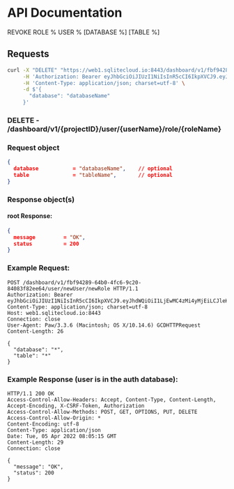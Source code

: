 # API Documentation

REVOKE ROLE % USER % [DATABASE %] [TABLE %] 

## Requests

```sh
curl -X "DELETE" "https://web1.sqlitecloud.io:8443/dashboard/v1/fbf94289-64b0-4fc6-9c20-84083f82ee64/user/newUser/role/rolename" \
     -H 'Authorization: Bearer eyJhbGciOiJIUzI1NiIsInR5cCI6IkpXVCJ9.eyJhdWQiOiI1LjEwMC4zMi4yMjEiLCJleHAiOjE2NDkxNzU4MTMsImp0aSI6IjEiLCJpYXQiOjE2NDkxNDU4MTMsImlzcyI6IlNRTGl0ZSBDbG91ZCBXZWIgU2VydmVyIiwibmJmIjoxNjQ5MTQ1ODEzLCJzdWIiOiJzcWxpdGVjbG91ZC5pbyJ9.A2P2wC9AyNcIFWm4AksF77RQWRVA2sRLTm9l7zy04uY' \
     -H 'Content-Type: application/json; charset=utf-8' \
     -d $'{
       "database": "databaseName"
     }'
```

### **DELETE** - /dashboard/v1/{projectID}/user/{userName}/role/{roleName}

### Request object

```json
{
  database           = "databaseName",    // optional
  table              = "tableName",       // optional
}
```

### Response object(s)

#### root Response:

```json
{
  message         = "OK",
  status          = 200
}
```

### Example Request:

```http
POST /dashboard/v1/fbf94289-64b0-4fc6-9c20-84083f82ee64/user/newUser/newRole HTTP/1.1
Authorization: Bearer eyJhbGciOiJIUzI1NiIsInR5cCI6IkpXVCJ9.eyJhdWQiOiI1LjEwMC4zMi4yMjEiLCJleHAiOjE2NDkxNzU4MTMsImp0aSI6IjEiLCJpYXQiOjE2NDkxNDU4MTMsImlzcyI6IlNRTGl0ZSBDbG91ZCBXZWIgU2VydmVyIiwibmJmIjoxNjQ5MTQ1ODEzLCJzdWIiOiJzcWxpdGVjbG91ZC5pbyJ9.A2P2wC9AyNcIFWm4AksF77RQWRVA2sRLTm9l7zy04uY
Content-Type: application/json; charset=utf-8
Host: web1.sqlitecloud.io:8443
Connection: close
User-Agent: Paw/3.3.6 (Macintosh; OS X/10.14.6) GCDHTTPRequest
Content-Length: 26

{
  "database": "*",
  "table": "*"
}
```

### Example Response (user is in the auth database):

```http
HTTP/1.1 200 OK
Access-Control-Allow-Headers: Accept, Content-Type, Content-Length, Accept-Encoding, X-CSRF-Token, Authorization
Access-Control-Allow-Methods: POST, GET, OPTIONS, PUT, DELETE
Access-Control-Allow-Origin: *
Content-Encoding: utf-8
Content-Type: application/json
Date: Tue, 05 Apr 2022 08:05:15 GMT
Content-Length: 29
Connection: close

{
  "message": "OK",
  "status": 200
}
```
